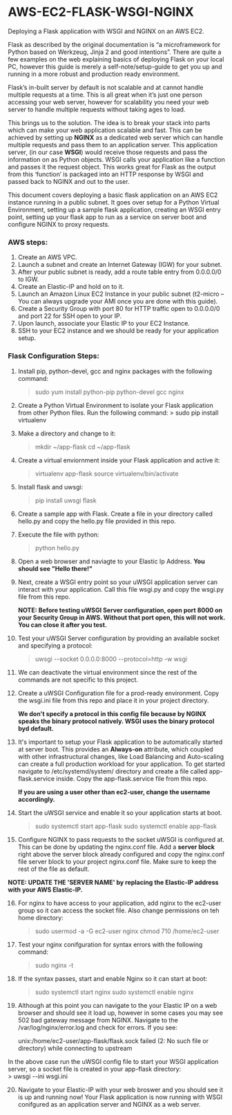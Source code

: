 # AWS-EC2-FLASK-WSGI-NGINX
Deploying a Flask application with WSGI and NGINX on an AWS EC2.

Flask as described by the original documentation is “a microframework for Python based on Werkzeug, Jinja 2 and good intentions”. There are quite a few examples on the web explaining basics of deploying Flask on your local PC, however this guide is merely a self-note/setup-guide to get you up and running in a more robust and production ready environment.

Flask’s in-built server by default is not scalable and at cannot handle multiple requests at a time. This is all great when it’s just one person accessing your web server, however for scalability you need your web server to handle multiple requests without taking ages to load.

This brings us to the solution. The idea is to break your stack into parts which can make your web application scalable and fast. This can be achieved by setting up **NGINX** as a dedicated web server which can handle multiple requests and pass them to an application server. This application server, (in our case **WSGI**) would receive those requests and pass the information on as Python objects. WSGI calls your application like a function and passes it the request object. This works great for Flask as the output from this ‘function’ is packaged into an HTTP response by WSGI and passed back to NGINX and out to the user.
 
This document covers deploying a basic flask application on an AWS EC2 instance running in a public subnet. It goes over setup for a Python Virtual Environment, setting up a sample flask application, creating an WSGI entry point, setting up your flask app to run as a service on server boot and configure NGINX to proxy requests. 

### AWS steps:

   1.	Create an AWS VPC.
   2.	Launch a subnet and create an Internet Gateway (IGW) for your subnet.
   3.	After your public subnet is ready, add a route table entry from 0.0.0.0/0 to IGW.
   4.	Create an Elastic-IP and hold on to it.
   5.	Launch an Amazon Linux EC2 Instance in your public subnet (t2-micro – You can always upgrade your AMI once you are done       with this guide).
   6.	Create a Security Group with port 80 for HTTP traffic open to 0.0.0.0/0 and port 22 for SSH open to your IP.
   7.	Upon launch, associate your Elastic IP to your EC2 Instance.
   8.	SSH to your EC2 instance and we should be ready for your application setup.

### Flask Configuration Steps:

   1.	Install pip, python-devel, gcc and nginx packages with the following command:

      	>  sudo yum install python-pip python-devel gcc nginx

   2.	Create a Python Virtual Environment to isolate your Flask application from other Python files. Run the following command:
       >  sudo pip install virtualenv
   
   3. Make a directory and change to it:
       >  mkdir ~/app-flask
       >  cd ~/app-flask
       
   4. Create a virtual enviornment inside your Flask application and active it:
       >  virtualenv app-flask
       >  source virtualenv/bin/activate
       
   5. Install flask and uwsgi:
       >  pip install uwsgi flask
       
   6. Create a sample app with Flask. Create a file in your directory called hello.py and copy the hello.py file provided in this repo.
   
   7. Execute the file with python:
       >  python hello.py
       
   8. Open a web browser and naviagte to your Elastic Ip Address. **You should see "Hello there!"**    
   
   9. Next, create a WSGI entry point so your uWSGI application server can interact with your application. Call this file wsgi.py and copy the wsgi.py file from this repo. 
   
      **NOTE: Before testing uWSGI Server configuration, open port 8000 on your Security Group in AWS. Without that port open, this will not work. You can close it after you test.**
   
   10. Test your uWSGI Server configuration by providing an available socket and specifying a protocol:
       >  uwsgi --socket 0.0.0.0:8000 --protocol=http -w wsgi
       
   11. We can deactivate the virtual environment since the rest of the commands are not specific to this project.
   
   12. Create a uWSGI Configuration file for a prod-ready environment. Copy the wsgi.ini file from this repo and place it in your project directory. 
   
       **We don't specify a protocol in this config file because by NGINX speaks the binary protocol natively. WSGI uses the binary protocol byd default.**
   
   13. It's important to setup your Flask application to be automatically started at server boot. This provides an **Always-on** attribute, which coupled with other infrastructural changes, like Load Balancing and Auto-scaling can create a full production workload for your application. To get started navigate to /etc/systemd/system/ directory and create a file called app-flask.service inside. Copy the app-flask.service file from this repo.
   
       **If you are using a user other than ec2-user, change the username accordingly.**
       
   14. Start the uWSGI service and enable it so your application starts at boot.
       >  sudo systemctl start app-flask
       >  sudo systemctl enable app-flask
       
   15. Configure NGINX to pass requests to the socket uWSGI is configured at. This can be done by updating the nginx.conf file. Add a **server block** right above the server block already configured and copy the nginx.conf file server block to your project nginx.conf file. Make sure to keep the rest of the file as default.
   
   **NOTE: UPDATE THE 'SERVER NAME' by replacing the Elastic-IP address with your AWS Elastic-IP.**
   
   16. For nginx to have access to your application, add nginx to the ec2-user group so it can access the socket file. Also change permissions on teh home directory:
       >  sudo usermod -a -G ec2-user nginx
       >  chmod 710 /home/ec2-user
       
   17. Test your nginx conifguration for syntax errors with the following command:
       >  sudo nginx -t
       
   18. If the syntax passes, start and enable Nginx so it can start at boot:
       >  sudo systemctl start nginx
       >  sudo systemctl enable nginx
       
   19. Although at this point you can navigate to the your Elastic IP on a web browser and should see it load up, however in some cases you may see 502 bad gateway message from NGINX. Navigate to the /var/log/nginx/error.log and check for errors. If you see:
   
       unix:/home/ec2-user/app-flask/flask.sock failed (2: No such file or directory) while connecting to upstream
       
   In the above case run the uWSGI config file to start your WSGI application server, so a socket file is created in your app-flask directory:   
      >  uwsgi --ini wsgi.ini
       
   20. Navigate to your Elastic-IP with your web broswer and you should see it is up and running now! Your Flask application is now running with WSGI conifgured as an application server and NGINX as a web server.     
       
    
   
   
